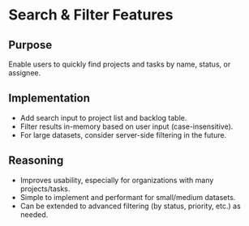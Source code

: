 # Search & Filter Features

## Purpose
Enable users to quickly find projects and tasks by name, status, or assignee.

## Implementation
- Add search input to project list and backlog table.
- Filter results in-memory based on user input (case-insensitive).
- For large datasets, consider server-side filtering in the future.

## Reasoning
- Improves usability, especially for organizations with many projects/tasks.
- Simple to implement and performant for small/medium datasets.
- Can be extended to advanced filtering (by status, priority, etc.) as needed. 